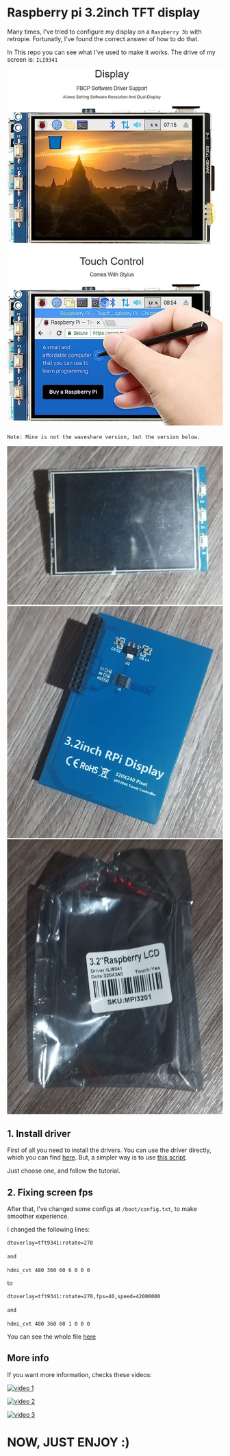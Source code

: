 # Raspberry pi 3.2inch TFT display

Many times, I've tried to configure my display on a `Raspberry 3b` with retropie. Fortunatly, I've found the correct answer of how to do that.

In This repo you can see what I've used to make it works.
The drive of my screen is: `ILI9341`

[![screen example](./assets/tft-screen.jpg)](https://www.amazon.com.br/waveshare-Raspberry-Resistive-Raspbian-Provided/dp/B01HPV68UM)

`Note: Mine is not the waveshare version, but the version below.`

![my screen front side](./assets/screen-frontside.jpeg)
![my screen back side](./assets/screen-backside.jpeg)
![my screen package](./assets/screen-package.jpeg)


## 1. Install driver

First of all you need to install the drivers.
You can use the driver directly, which you can find [here](https://github.com/juj/fbcp-ili9341). But, a simpler way is to use [this script](https://github.com/goodtft/LCD-show/tree/master).

Just choose one, and follow the tutorial.

## 2. Fixing screen fps

After that, I've changed some configs at `/boot/config.txt`, to make smoother experience.

I changed the following lines:
```
dtoverlay=tft9341:rotate=270

and 

hdmi_cvt 480 360 60 6 0 0 0
```

to 


```
dtoverlay=tft9341:rotate=270,fps=40,speed=42000000

and 

hdmi_cvt 480 360 60 1 0 0 0
```

You can see the whole file [here](./config.txt)

## More info

If you want more information, checks these videos:

[![video 1](https://img.youtube.com/vi/cQvC-UI2vQY/0.jpg)](https://youtu.be/cQvC-UI2vQY)

[![video 2](https://img.youtube.com/vi/Fj3wq98pd20/0.jpg)](https://youtu.be/Fj3wq98pd20)

[![video 3](https://img.youtube.com/vi/uz4sa24C4gk/0.jpg)](https://youtu.be/uz4sa24C4gk)

# NOW, JUST ENJOY :)
